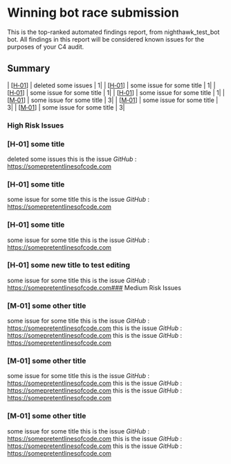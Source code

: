 # Winning bot race submission
  This is the top-ranked automated findings report, from nighthawk_test_bot bot. All findings in this report will be considered known issues for the purposes of your C4 audit.

  ## Summary 
| [[H&#x2011;01](#1)] | deleted some issues | 1|
| [[H&#x2011;01](#1)] | some issue for some title | 1|
| [[H&#x2011;01](#1)] | some issue for some title | 1|
| [[H&#x2011;01](#1)] | some issue for some title | 1|
| [[M&#x2011;01](#1)] | some issue for some title | 3|
| [[M&#x2011;01](#1)] | some issue for some title | 3|
| [[M&#x2011;01](#1)] | some issue for some title | 3|
### High Risk Issues


### [H&#x2011;01] some title
deleted some issues
this is the issue
*GitHub* : https://somepretentlinesofcode.com
### [H&#x2011;01] some title
some issue for some title
this is the issue
*GitHub* : https://somepretentlinesofcode.com
### [H&#x2011;01] some title
some issue for some title
this is the issue
*GitHub* : https://somepretentlinesofcode.com
### [H&#x2011;01] some new title to test editing
some issue for some title
this is the issue
*GitHub* : https://somepretentlinesofcode.com### Medium Risk Issues


### [M&#x2011;01] some other title
some issue for some title
this is the issue
*GitHub* : https://somepretentlinesofcode.com
this is the issue
*GitHub* : https://somepretentlinesofcode.com
this is the issue
*GitHub* : https://somepretentlinesofcode.com
### [M&#x2011;01] some other title
some issue for some title
this is the issue
*GitHub* : https://somepretentlinesofcode.com
this is the issue
*GitHub* : https://somepretentlinesofcode.com
this is the issue
*GitHub* : https://somepretentlinesofcode.com
### [M&#x2011;01] some other title
some issue for some title
this is the issue
*GitHub* : https://somepretentlinesofcode.com
this is the issue
*GitHub* : https://somepretentlinesofcode.com
this is the issue
*GitHub* : https://somepretentlinesofcode.com